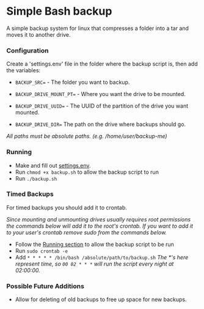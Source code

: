 # Simple Bash backup
A simple backup system for linux that compresses a folder into a tar and moves it to another drive.

### Configuration
Create a 'settings.env' file in the folder where the backup script is, then add the variables:

- ```BACKUP_SRC=``` - The folder you want to backup.

- ```BACKUP_DRIVE_MOUNT_PT=``` - Where you want the drive to be mounted.

- ```BACKUP_DRIVE_UUID=``` - The UUID of the partition of the drive you want mounted.

- ```BACKUP_DRIVE_DIR=``` The path on the drive where backups should go.

*All paths must be absolute paths. (e.g. /home/user/backup-me)*

### Running
- Make and fill out [settings.env](#configuration).
- Run ```chmod +x backup.sh``` to allow the backup script to run
- Run ```./backup.sh```

### Timed Backups
For timed backups you should add it to crontab.

*Since mounting and unmounting drives usually requires root permissions the commands below will add it to the root's crontab.
If you want to add it to your user's crontab remove sudo from the commands below.*

- Follow the [Running section](#running) to allow the backup script to be run
- Run ```sudo crontab -e```
- Add ```* * * * * /bin/bash /absolute/path/to/backup.sh```
*The \*'s here represent time, so ```00 02 * * *``` will run the script every night at 02:00:00.*

### Possible Future Additions
- Allow for deleting of old backups to free up space for new backups.
